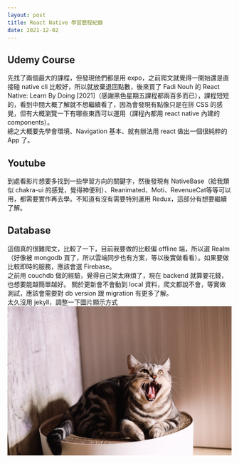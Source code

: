 ```yaml
---
layout: post
title: React Native 學習歷程紀錄
date: 2021-12-02
---
```


## Udemy Course

先找了兩個最大的課程，但發現他們都是用 expo，之前爬文就覺得一開始還是直接碰 native cli 比較好，所以就放棄退回點數，後來買了 Fadi Nouh 的 React Native: Learn By Doing [2021]（感謝黑色星期五課程都兩百多而已），課程短短的，看到中間大概了解就不想繼續看了，因為會發現有點像只是在拼 CSS 的感覺，但有大概瀏覽一下有哪些東西可以運用（課程內都用 react native 內建的 components）。  
總之大概要先學會環境、Navigation 基本、就有辦法用 react 做出一個很純粹的 App 了。

## Youtube

到處看影片想要多找到一些學習方向的關鍵字，然後發現有 NativeBase（給我類似 chakra-ui 的感覺，覺得神便利）、Reanimated、Moti、RevenueCat等等可以用，都需要實作再去學。不知道有沒有需要特別運用 Redux，這部分有想要繼續了解。

## Database

這個真的很難爬文，比較了一下，目前我要做的比較偏 offline 端，所以選 Realm（好像被 mongodb 買了，所以雲端同步也有方案，等以後實做看看）。如果要做比較即時的服務，應該會選 Firebase。  
之前用 couchdb 做的經驗，覺得自己架太麻煩了，現在 backend 就算要花錢，也想要能越簡單越好。
關於更新會不會動到 local 資料，爬文都說不會，等實做測試，應該會需要對 db version 跟 migration 有更多了解。  
太久沒用 jekyll，調整一下圖片顯示方式  
![test](/assets/pictures/test/1.jpg)
